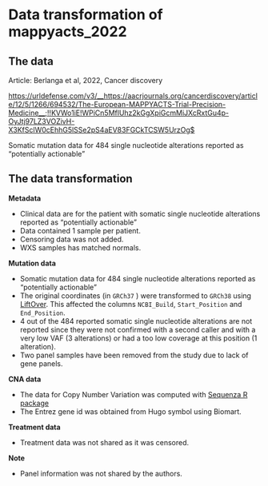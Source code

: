 # Data transformation of mappyacts_2022

## The data
Article: Berlanga et al, 2022, Cancer discovery

https://urldefense.com/v3/__https://aacrjournals.org/cancerdiscovery/article/12/5/1266/694532/The-European-MAPPYACTS-Trial-Precision-Medicine__;!!KVWo1iE!WPiCn5MflUhz2kGgXpiGcmMiJXcRxtGu4p-OyJtj97LZ3VOZivH-X3KfSclW0cEhhG5lSSe2pS4aEV83FGCkTCSW5UrzOg$ 

Somatic mutation data for 484 single nucleotide alterations reported as “potentially actionable”

## The data transformation

**Metadata**
- Clinical data are for the patient with somatic single nucleotide alterations reported as “potentially actionable”
- Data contained 1 sample per patient.
- Censoring data was not added.
- WXS samples has matched normals.

**Mutation data**
- Somatic mutation data for 484 single nucleotide alterations reported as “potentially actionable”
- The original coordinates (in `GRCh37` ) were transformed to `GRCh38` using
  [LiftOver](https://urldefense.com/v3/__https://genome.ucsc.edu/cgi-bin/hgLiftOver__;!!KVWo1iE!WPiCn5MflUhz2kGgXpiGcmMiJXcRxtGu4p-OyJtj97LZ3VOZivH-X3KfSclW0cEhhG5lSSe2pS4aEV83FGCkTCQV_Yy2Zw$ ). This affected the
  columns `NCBI_Build`, `Start_Position` and `End_Position`.
- 4 out of the 484 reported somatic single nucleotide alterations are not reported since they were not confirmed with a second caller and with a very low VAF (3 alterations) or had a too low coverage at this position (1 alteration).
- Two panel samples have been removed from the study due to lack of gene panels.

**CNA data**

- The data for Copy Number Variation was computed with [Sequenza R package](https://urldefense.com/v3/__https://sequenzatools.bitbucket.io/__;!!KVWo1iE!WPiCn5MflUhz2kGgXpiGcmMiJXcRxtGu4p-OyJtj97LZ3VOZivH-X3KfSclW0cEhhG5lSSe2pS4aEV83FGCkTCRt1eVGGA$ )
- The Entrez gene id was obtained from Hugo symbol using Biomart.

**Treatment data**

- Treatment data was not shared as it was censored.

**Note**
- Panel information was not shared by the authors.